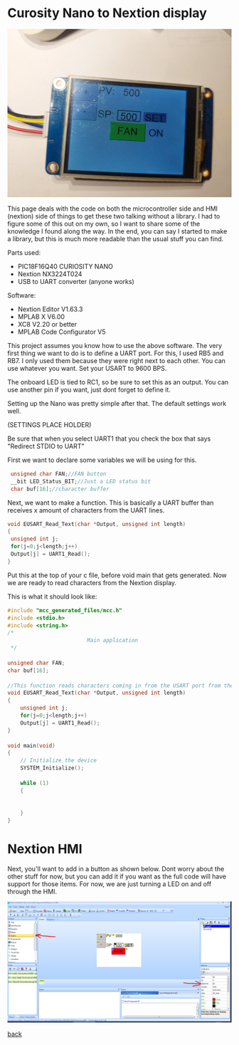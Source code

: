 # Curosity Nano to Nextion display
![Nextion](https://github.com/chrissavage2300/chrissavage2300.github.io/blob/main/photos/Nextion_Display.jpg?raw=true)

This page deals with the code on both the microcontroller side and HMI (nextion) side of things to get these two talking without a library. 
I had to figure some of this out on my own, so I want to share some of the knowledge I found along the way. In the end, you can say I started to make a library, but this is much more readable than the usual stuff you can find.

Parts used:

 <ul>
  <li>PIC18F16Q40 CURIOSITY NANO </li>
  <li>Nextion NX3224T024</li>
  <li>USB to UART converter (anyone works)</li> 
</ul> 

Software:

 <ul>
  <li>Nextion Editor V1.63.3</li>
  <li>MPLAB X V6.00</li>
  <li>XC8 V2.20 or better</li>
  <li>MPLAB Code Configurator V5</li> 
  
</ul> 

This project assumes you know how to use the above software. The very first thing we want to do is to define a UART port. For this, I used RB5 and RB7. I only used them because they were right next to each other. You can use whatever you want. Set your USART to 9600 BPS.

The onboard LED is tied to RC1, so be sure to set this as an output. You can use another pin if you want, just dont forget to define it. 

Setting up the Nano was pretty simple after that. The default settings work well.

(SETTINGS PLACE HOLDER)

Be sure that when you select UART1 that you check the box that says "Redirect STDIO to UART"


First we want to declare some variables we will be using for this. 
```c
 unsigned char FAN;//FAN button
 __bit LED_Status_BIT;//Just a LED status bit
 char buf[16];//character buffer
```
Next, we want to make a function. This is basically a UART buffer than receives x amount of characters from the UART lines.
```c
void EUSART_Read_Text(char *Output, unsigned int length)
{
 unsigned int j;
 for(j=0;j<length;j++)
 Output[j] = UART1_Read();
}
```
Put this at the top of your c file, before void main that gets generated. Now we are ready to read characters from the Nextion display.

This is what it should look like:
```c
#include "mcc_generated_files/mcc.h"
#include <stdio.h>
#include <string.h>
/*
                         Main application
 */

unsigned char FAN;
char buf[16];
 
//This function reads characters coming in from the USART port from the nextion
void EUSART_Read_Text(char *Output, unsigned int length)
{
	unsigned int j;
	for(j=0;j<length;j++)
	Output[j] = UART1_Read();
}
       
void main(void)
{
    // Initialize the device
    SYSTEM_Initialize();

    while (1)
    { 
     
    
    }
}

```


# Nextion HMI

Next, you'll want to add in a button as shown below. Dont worry about the other stuff for now, but you can add it if you want as the full code will have support for those items. For now, we are just turning a LED on and off through the HMI. 

![HMI](https://github.com/chrissavage2300/chrissavage2300.github.io/blob/main/photos/NextionHMI.png?raw=true)

[back](./)


